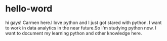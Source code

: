 # hello-word

hi gays!
Carmen here.I love python and I  just got stared with python. I want to work in data analytics in the near future.So I'm studying python now.
I want to document my learning python and other knowledge here.
